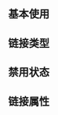 <script setup>
import primaryLink from "./primaryLink.vue"
import typeLink from "./typeLink.vue"
import disLink from "./disLink.vue"
import linkTable from "./linkTable.vue"
import codeContainer from "../public/stretchCode/index.vue"

</script>

## 基本使用

<code-container :text="primaryLink.code"><primary-link></primary-link></code-container>

## 链接类型

<code-container :text="typeLink.code"><type-link></type-link></code-container>

## 禁用状态

<code-container :text="disLink.code"><dis-link></dis-link></code-container>

## 链接属性

<link-table></link-table>
